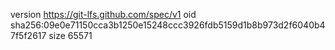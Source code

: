 version https://git-lfs.github.com/spec/v1
oid sha256:09e0e71150cca3b1250e15248ccc3926fdb5159d1b8b973d2f6040b47f5f2617
size 65571
